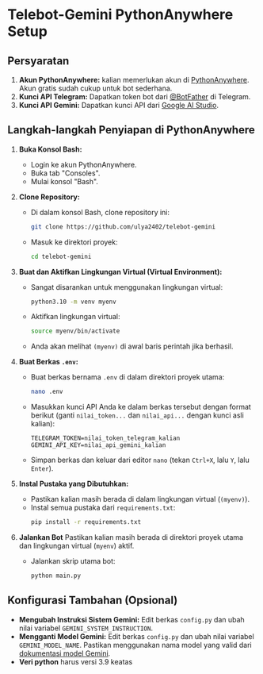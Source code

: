 # Telebot-Gemini PythonAnywhere Setup

## Persyaratan

1.  **Akun PythonAnywhere:** kalian memerlukan akun di [PythonAnywhere](https://www.pythonanywhere.com/). Akun gratis sudah cukup untuk bot sederhana.
2.  **Kunci API Telegram:** Dapatkan token bot dari [@BotFather](https://t.me/BotFather) di Telegram.
3.  **Kunci API Gemini:** Dapatkan kunci API dari [Google AI Studio](https://aistudio.google.com/apikey).

## Langkah-langkah Penyiapan di PythonAnywhere

1.  **Buka Konsol Bash:**
    * Login ke akun PythonAnywhere.
    * Buka tab "Consoles".
    * Mulai konsol "Bash".

2.  **Clone Repository:**
    * Di dalam konsol Bash, clone repository ini:
      ```bash
      git clone https://github.com/ulya2402/telebot-gemini
      ```
    * Masuk ke direktori proyek:
      ```bash
      cd telebot-gemini
      ```

3.  **Buat dan Aktifkan Lingkungan Virtual (Virtual Environment):**
    * Sangat disarankan untuk menggunakan lingkungan virtual:
      ```bash
      python3.10 -m venv myenv
      ```
    * Aktifkan lingkungan virtual:
      ```bash
      source myenv/bin/activate
      ```
    * Anda akan melihat `(myenv)` di awal baris perintah jika berhasil.

4.  **Buat Berkas `.env`:**
    * Buat berkas bernama `.env` di dalam direktori proyek utama:
      ```bash
      nano .env
      ```
    * Masukkan kunci API Anda ke dalam berkas tersebut dengan format berikut (ganti `nilai_token...` dan `nilai_api...` dengan kunci asli kalian):
      ```dotenv
      TELEGRAM_TOKEN=nilai_token_telegram_kalian
      GEMINI_API_KEY=nilai_api_gemini_kalian
      ```
    * Simpan berkas dan keluar dari editor `nano` (tekan `Ctrl+X`, lalu `Y`, lalu `Enter`).

5.  **Instal Pustaka yang Dibutuhkan:**
    * Pastikan kalian masih berada di dalam lingkungan virtual (`(myenv)`).
    * Instal semua pustaka dari `requirements.txt`:
      ```bash
      pip install -r requirements.txt
      ```
6. **Jalankan Bot**
   Pastikan kalian masih berada di direktori proyek utama dan lingkungan virtual (`myenv`) aktif.
   * Jalankan skrip utama bot:
      ```bash
      python main.py
      ```

## Konfigurasi Tambahan (Opsional)

* **Mengubah Instruksi Sistem Gemini:** Edit berkas `config.py` dan ubah nilai variabel `GEMINI_SYSTEM_INSTRUCTION`.
* **Mengganti Model Gemini:** Edit berkas `config.py` dan ubah nilai variabel `GEMINI_MODEL_NAME`. Pastikan menggunakan nama model yang valid dari [dokumentasi model Gemini](https://ai.google.dev/gemini-api/docs/models).
* **Veri python**
harus versi 3.9 keatas
